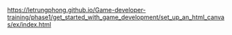 https://letrungphong.github.io/Game-developer-training/phase1/get_started_with_game_development/set_up_an_html_canvas/ex/index.html